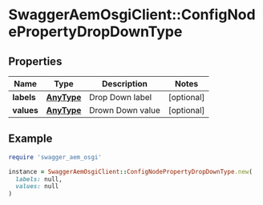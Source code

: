 # SwaggerAemOsgiClient::ConfigNodePropertyDropDownType

## Properties

| Name | Type | Description | Notes |
| ---- | ---- | ----------- | ----- |
| **labels** | [**AnyType**](.md) | Drop Down label | [optional] |
| **values** | [**AnyType**](.md) | Drown Down value | [optional] |

## Example

```ruby
require 'swagger_aem_osgi'

instance = SwaggerAemOsgiClient::ConfigNodePropertyDropDownType.new(
  labels: null,
  values: null
)
```

